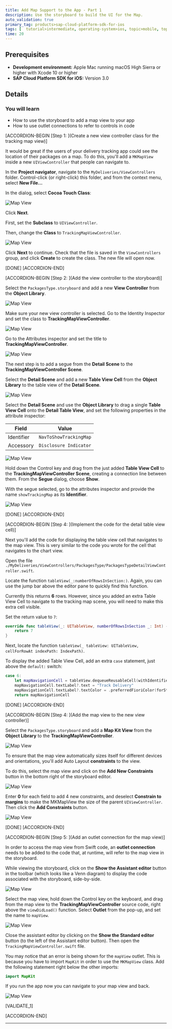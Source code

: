 ```yaml
---
title: Add Map Support to the App - Part 1
description: Use the storyboard to build the UI for the Map.
auto_validation: true
primary_tag: products>sap-cloud-platform-sdk-for-ios
tags: [  tutorial>intermediate, operating-system>ios, topic>mobile, topic>odata, products>sap-cloud-platform, products>sap-cloud-platform-sdk-for-ios  ]
time: 20
---
```


## Prerequisites  
- **Development environment:** Apple Mac running macOS High Sierra or higher with Xcode 10 or higher
- **SAP Cloud Platform SDK for iOS:** Version 3.0

## Details
### You will learn  
  - How to use the storyboard to add a map view to your app
  - How to use outlet connections to refer to controls in code

[ACCORDION-BEGIN [Step 1: ](Create a new view controller class for the tracking map view)]

It would be great if the users of your delivery tracking app could see the location of their packages on a map. To do this, you'll add a `MKMapView` inside a new `UIViewController` that people can navigate to.

In the **Project navigator**, navigate to the `MyDeliveries/ViewControllers` folder. Control-click (or right-click) this folder, and from the context menu, select **New File...**

In the dialog, select **Cocoa Touch Class**:

![Map View](fiori-ios-scpms-create-app-teched18-part7-1.png)

Click **Next**.

First, set the **Subclass** to `UIViewController`.

Then, change the **Class** to `TrackingMapViewController`.

![Map View](fiori-ios-scpms-create-app-teched18-part7-2.png)

Click **Next** to continue. Check that the file is saved in the `ViewControllers` group, and click **Create** to create the class. The new file will open now.

[DONE]
[ACCORDION-END]

[ACCORDION-BEGIN [Step 2: ](Add the view controller to the storyboard)]

Select the `PackagesType.storyboard` and add a new **View Controller** from the **Object Library**.

![Map View](fiori-ios-scpms-create-app-teched18-part7-5.png)

Make sure your new view controller is selected. Go to the Identity Inspector and set the class to **TrackingMapViewController**.

![Map View](fiori-ios-scpms-create-app-teched18-part7-6.png)

Go to the Attributes inspector and set the title to **TrackingMapViewController**.

![Map View](fiori-ios-scpms-create-app-teched18-part7-6-1.png)

The next step is to add a segue from the **Detail Scene** to the **TrackingMapViewController Scene**.

Select the **Detail Scene** and add a new **Table View Cell** from the **Object Library** to the table view of the **Detail Scene**.

![Map View](fiori-ios-scpms-create-app-teched18-part7-7.png)

Select the **Detail Scene** and use the **Object Library** to drag a single **Table View Cell** onto the **Detail Table View**, and set the following properties in the attribute inspector:

| Field | Value |
|----|----|
| Identifier | `NavToShowTrackingMap` |
| Accessory | `Disclosure Indicator` |

![Map View](fiori-ios-scpms-create-app-teched18-part7-8.png)

Hold down the Control key and drag from the just added **Table View Cell** to the **TrackingMapViewController Scene**, creating a connection line between them. From the **Segue** dialog, choose **Show**.

With the segue selected, go to the attributes inspector and provide the name `showTrackingMap` as its **Identifier**.

![Map View](fiori-ios-scpms-create-app-teched18-part7-9.png)

[DONE]
[ACCORDION-END]

[ACCORDION-BEGIN [Step 4: ](Implement the code for the detail table view cell)]

Next you'll add the code for displaying the table view cell that navigates to the map view. This is very similar to the code you wrote for the cell that navigates to the chart view.

Open the file `./MyDeliveries/ViewControllers/PackagesType/PackagesTypeDetailViewController.swift`.

Locate the function `tableView(_:numberOfRowsInSection:)`. Again, you can use the jump bar above the editor pane to quickly find this function.

Currently this returns **6** rows. However, since you added an extra Table View Cell to navigate to the tracking map scene, you will need to make this extra cell visible.

Set the return value to `7`:

```swift
override func tableView(_: UITableView, numberOfRowsInSection _: Int) -> Int {
    return 7
}
```
Next, locate the function `tableView(_ tableView: UITableView, cellForRowAt indexPath: IndexPath)`.

To display the added Table View Cell, add an extra `case` statement, just above the `default:` switch:

```swift
case 6:
    let mapNavigationCell = tableView.dequeueReusableCell(withIdentifier: "NavToShowTrackingMap", for: indexPath)
    mapNavigationCell.textLabel?.text = "Track Delivery"
    mapNavigationCell.textLabel?.textColor = .preferredFioriColor(forStyle: .primary1)
    return mapNavigationCell
```
[DONE]
[ACCORDION-END]

[ACCORDION-BEGIN [Step 4: ](Add the map view to the new view controller)]

Select the `PackagesType.storyboard` and add a **Map Kit View** from the **Object Library** to the **TrackingMapViewController**.

![Map View](fiori-ios-scpms-create-app-teched18-part7-10.png)

To ensure that the map view automatically sizes itself for different devices and orientations, you'll add Auto Layout **constraints** to the view.

To do this, select the map view and click on the **Add New Constraints** button in the bottom right of the storyboard editor.

![Map View](fiori-ios-scpms-create-app-teched18-part7-11.png)

Enter **0** for each field to add 4 new constraints, and deselect **Constrain to margins** to make the MKMapView the size of the parent `UIViewController`. Then click the **Add Constraints** button.

![Map View](fiori-ios-scpms-create-app-teched18-part7-12.png)

[DONE]
[ACCORDION-END]

[ACCORDION-BEGIN [Step 5: ](Add an outlet connection for the map view)]

In order to access the map view from Swift code, an **outlet connection** needs to be added to the code that, at runtime, will refer to the map view in the storyboard.

While viewing the storyboard, click on the **Show the Assistant editor** button in the toolbar (which looks like a Venn diagram) to display the code associated with the storyboard, side-by-side.

![Map View](fiori-ios-scpms-create-app-teched18-part7-13.png)

Select the map view, hold down the Control key on the keyboard, and drag from the map view to the **TrackingMapViewController** source code, right above the `viewDidLoad()` function. Select **Outlet** from the pop-up, and set the name to `mapView`.

![Map View](fiori-ios-scpms-create-app-teched18-part7-14.png)

Close the assistant editor by clicking on the **Show the Standard editor** button (to the left of the Assistant editor button). Then open the `TrackingMapViewController.swift` file.

You may notice that an error is being shown for the `mapView` outlet. This is because you have to import `MapKit` in order to use the `MKMapView` class. Add the following statement right below the other imports:

```swift
import MapKit
```

If you run the app now you can navigate to your map view and back.

![Map View](fiori-ios-scpms-create-app-teched18-part7-15.png)

[VALIDATE_1]

[ACCORDION-END]

---
